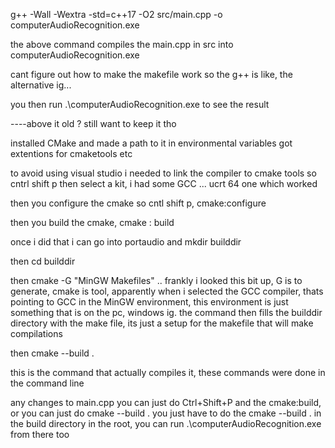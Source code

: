 g++ -Wall -Wextra -std=c++17 -O2 src/main.cpp -o computerAudioRecognition.exe 

the above command compiles the main.cpp in src into computerAudioRecognition.exe 

cant figure out how to make the makefile work so the g++ is like, the alternative ig...

you then run .\computerAudioRecognition.exe to see the result

----above it old ? still want to keep it tho


installed CMake and made a path to it in environmental variables
got extentions for cmaketools etc

to avoid using visual studio i needed to link the compiler to cmake tools
so cntrl shift p then select a kit, i had some GCC ... ucrt 64 one which worked

then you configure the cmake so cntl shift p, cmake:configure

then you build the cmake, cmake : build

once i did that i can go into portaudio and mkdir builddir

then  cd builddir 

then cmake -G "MinGW Makefiles" .. 
frankly i looked this bit up, G is to generate, cmake is tool, apparently when i selected the GCC compiler, thats pointing to
GCC in the MinGW environment, this environment is just something that is on the pc, windows ig.
the command then fills the builddir directory with the make file, its just a setup for the makefile that will make compilations

then  cmake --build .

this is the command that actually compiles it, these commands were done in the command line

any changes to main.cpp you can just do Ctrl+Shift+P and the cmake:build, or you can just do cmake --build .
you just have to do the cmake --build . in the build directory in the root, you can run .\computerAudioRecognition.exe from there too